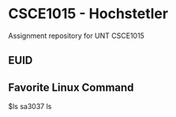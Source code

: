 # CSCE1015 - Hochstetler
Assignment repository for UNT CSCE1015
## EUID

## Favorite Linux Command
$ls
sa3037
ls
